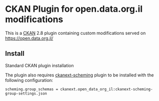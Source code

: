 # CKAN Plugin for open.data.org.il modifications

This is a [CKAN](https://github.com/ckan/ckan) 2.8 plugin containing custom modifications served on https://open.data.org.il/

## Install

Standard CKAN plugin installation

The plugin also requires [ckanext-scheming](https://github.com/ckan/ckanext-scheming) plugin to be installed with the following configuration:

```
scheming.group_schemas = ckanext.open_data_org_il:ckanext-scheming-group-settings.json
```
